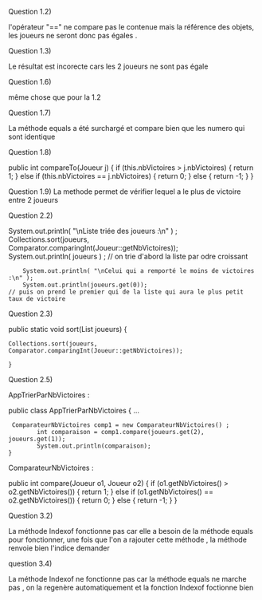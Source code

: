 Question 1.2)

l'opérateur "==" ne compare pas le contenue mais la référence des objets, les joueurs ne seront donc pas égales .

Question 1.3)

Le résultat est incorecte cars les 2 joueurs ne sont pas égale
 
Question 1.6)

même chose que pour la 1.2

Question 1.7)

La méthode equals a été surchargé et compare bien que les numero qui sont identique 

Question 1.8)

public int compareTo(Joueur j) {
   if (this.nbVictoires > j.nbVictoires) {
       return 1;
   } else if (this.nbVictoires == j.nbVictoires) {
       return 0;
   } else {
       return -1;
   }
}

Question 1.9)
La methode permet de vérifier lequel a le plus de victoire entre 2 joueurs 

Question 2.2)


System.out.println( "\nListe triée des joueurs :\n" ) ;
			Collections.sort(joueurs, Comparator.comparingInt(Joueur::getNbVictoires));		
			System.out.println( joueurs ) ;
		 // on trie d'abord la liste par odre croissant 
			
		System.out.println( "\nCelui qui a remporté le moins de victoires :\n" );
		System.out.println(joueurs.get(0));
    // puis on prend le premier qui de la liste qui aura le plus petit taux de victoire
    
Question 2.3)

  public static void sort(List<Joueur> joueurs) {
   
    Collections.sort(joueurs, Comparator.comparingInt(Joueur::getNbVictoires));
   
    }


Question 2.5)

AppTrierParNbVictoires :

public class AppTrierParNbVictoires {
  ...
   
     ComparateurNbVictoires comp1 = new ComparateurNbVictoires() ; 
			int comparaison = comp1.compare(joueurs.get(2), joueurs.get(1));
			System.out.println(comparaison);
    }



ComparateurNbVictoires :

public int compare(Joueur o1, Joueur o2) {
		    if (o1.getNbVictoires() > o2.getNbVictoires()) {
		        return 1;
		    } else if (o1.getNbVictoires() == o2.getNbVictoires()) {
		        return 0;
		    } else {
		        return -1;
		    }
		}

Question 3.2)

La méthode Indexof fonctionne pas car elle a besoin de la méthode equals pour fonctionner, une fois que l'on a rajouter cette méthode , la méthode renvoie bien l'indice demander 

question 3.4)

La méthode Indexof ne fonctionne pas car la méthode equals ne marche pas , on la regenère automatiquement et la fonction Indexof foctionne bien
